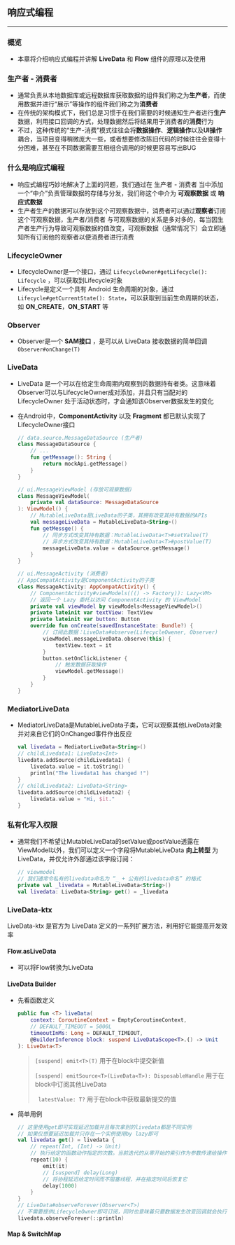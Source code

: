 ## 响应式编程

------

### 概览

- 本章将介绍响应式编程并讲解 **LiveData** 和 **Flow** 组件的原理以及使用

### 生产者 - 消费者

- 通常负责从本地数据库或远程数据库获取数据的组件我们称之为**生产者**，而使用数据并进行“展示”等操作的组件我们称之为**消费者**
- 在传统的架构模式下，我们总是习惯于在我们需要的时候通知生产者进行**生产**数据，利用接口回调的方式，处理数据然后将结果用于消费者的**消费**行为
- 不过，这种传统的“生产-消费”模式往往会将**数据操作**、**逻辑操作**以及**UI操作**耦合，当项目变得稍微庞大一些，或者想要修改陈旧代码的时候往往会变得十分困难，甚至在不同数据需要互相组合调用的时候更容易写出BUG

### 什么是响应式编程

- 响应式编程巧妙地解决了上面的问题，我们通过在 生产者 - 消费者 当中添加一个“中介”负责管理数据的存储与分发，我们称这个中介为 **可观察数据** 或 **响应式数据**
- 生产者生产的数据可以存放到这个可观察数据中，消费者可以通过**观察者**订阅这个可观察数据，生产者/消费者 与可观察数据的关系是多对多的，每当因生产者生产行为导致可观察数据的值改变，可观察数据（通常情况下）会立即通知所有订阅他的观察者以便消费者进行消费

### LifecycleOwner

- LifecycleOwner是一个接口，通过 `LifecycleOwner#getLifecycle(): Lifecycle` ，可以获取到Lifecycle对象
- Lifecycle是定义一个具有 Android 生命周期的对象，通过`Lifecycle#getCurrentState(): State`，可以获取到当前生命周期的状态，如 **ON_CREATE**，**ON_START** 等

### Observer

- Observer是一个 **SAM接口** ，是可以从 LiveData 接收数据的简单回调 `Observer#onChange(T)` 

### LiveData

- LiveData 是一个可以在给定生命周期内观察到的数据持有者类。这意味着Observer可以与LifecycleOwner成对添加，并且只有当配对的 LifecycleOwner 处于活动状态时，才会通知该Observer数据发生的变化

- 在Android中，**ComponentActivity** 以及 **Fragment** 都已默认实现了LifecycleOwner接口

    ```kotlin
    // data.source.MessageDataSource (生产者)
    class MessageDataSource {
        // ...
        fun getMessage(): String {
            return mockApi.getMessage()
        }
    }
    ```

    ```kotlin
    // ui.MessageViewModel (存放可观察数据)
    class MessageViewModel(
    	private val dataSource: MessageDataSource
    ): ViewModel() {
        // MutableLiveData是LiveData的子类，其拥有改变其持有数据的APIs
        val messageLiveData = MutableLiveData<String>()
        fun getMessge() {
            // 同步方式改变其持有数据：MutableLiveData<T>#setValue(T)
            // 异步方式改变其持有数据：MutableLiveData<T>#postValue(T)
            messageLiveData.value = dataSource.getMessage()
        }
    }
    ```

    ```kotlin
    // ui.MessageActivity (消费者)
    // AppCompatActivity是ComponentActivity的子类
    class MessageActivity: AppCompatActivity() {
        // ComponentActivity#viewModels((() -> Factory)): Lazy<VM>
        // 返回一个 Lazy 委托以访问 ComponentActivity 的 ViewModel
        private val viewModel by viewModels<MessageViewModel>()
        private lateinit var textView: TextView
        private lateinit var button: Button
        override fun onCreate(savedInstanceState: Bundle?) {
            // 订阅此数据：LiveData#observe(LifecycleOwener, Observer)
            viewModel.messageLiveData.observe(this) {
                textView.text = it
            }
            button.setOnClickListener {
                // 触发数据获取操作
                viewModel.getMessage()
            }
        }
    }
    ```
    

### MediatorLiveData

- MediatorLiveData是MutableLiveData子类，它可以观察其他LiveData对象并对来自它们的OnChanged事件作出反应

    ```kotlin
    val livedata = MediatorLiveData<String>()
    // childLivedata1: LiveData<Int>
    livedata.addSource(childLivedata1) {
    	livedata.value = it.toString()
        println("The livedata1 has changed !")
    }
    // childLivedata2: LiveData<String>
    livedata.addSource(childLivedata2) {
    	livedata.value = "Hi, $it."
    }
    ```



### 私有化写入权限

- 通常我们不希望让MutableLiveData的setValue或postValue透露在ViewModel以外，我们可以定义一个字段将MutableLiveData **向上转型** 为LiveData，并仅允许外部通过该字段订阅：

    ```kotlin
    // viewmodel
    // 我们通常令私有的livedata命名为 “_ + 公有的livedata命名” 的格式
    private val _livedata = MutableLiveData<String>()
    val livedata: LiveData<String> get() = _livedata
    ```

    

### LiveData-ktx

LiveData-ktx 是官方为 LiveData 定义的一系列扩展方法，利用好它能提高开发效率

#### Flow.asLiveData

- 可以将Flow转换为LiveData

#### LiveData Builder

- 先看函数定义

    ```kotlin
    public fun <T> liveData(
        context: CoroutineContext = EmptyCoroutineContext,
        // DEFAULT_TIMEOUT = 5000L
        timeoutInMs: Long = DEFAULT_TIMEOUT,
        @BuilderInference block: suspend LiveDataScope<T>.() -> Unit
    ): LiveData<T>
    ```

    > `[suspend] emit<T>(T)` 用于在block中提交新值
    >
    > `[suspend] emitSource<T>(LiveData<T>): DisposableHandle` 用于在block中订阅其他LiveData
    >
    > ` latestValue: T?` 用于在block中获取最新提交的值

- 简单用例

    ```kotlin
    // 这里使用get即可实现延迟加载并且每次拿到的livedata都是不同实例
    // 如果仅想要延迟加载并只存在一个实例使用by lazy即可
    val livedata get() = livedata {
        // repeat(Int, (Int) -> Unit)
        // 执行给定的函数动作指定的次数。当前迭代的从零开始的索引作为参数传递给操作
        repeat(10) {
            emit(it)
            // [suspend] delay(Long)
            // 将协程延迟给定时间而不阻塞线程，并在指定时间后恢复它
            delay(1000)
        }
    }
    // LiveData#observeForever(Observer<T>)
    // 不需要提供LifecycleOwner即可订阅，同时也意味着只要数据发生改变回调就会执行
    livedata.observeForever(::println)
    ```

#### Map & SwitchMap



